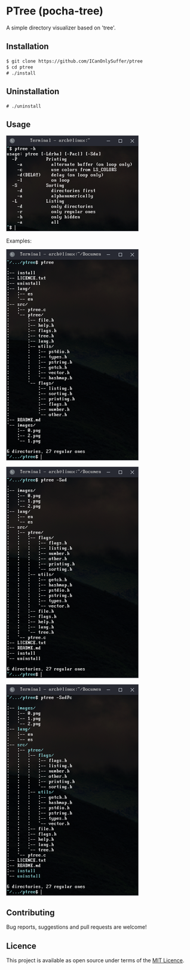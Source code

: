 # PTree (pocha-tree)

A simple directory visualizer based on 'tree'.

## Installation

```shell
$ git clone https://github.com/ICanOnlySuffer/ptree
$ cd ptree
# ./install
```

## Uninstallation

```shell
# ./uninstall
```

## Usage

![help](./images/help.png)

Examples:

![0](./images/0.png)

![1](./images/1.png)

![2](./images/2.png)

## Contributing

Bug reports, suggestions and pull requests are welcome!

## Licence

This project is available as open source under terms of the [MIT Licence](
	https://opensource.org/licenses/MIT).







